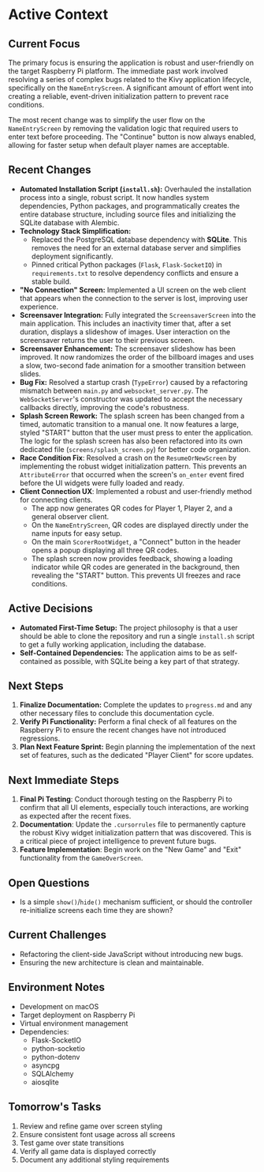 # Active Context

## Current Focus

The primary focus is ensuring the application is robust and user-friendly on the target Raspberry Pi platform. The immediate past work involved resolving a series of complex bugs related to the Kivy application lifecycle, specifically on the `NameEntryScreen`. A significant amount of effort went into creating a reliable, event-driven initialization pattern to prevent race conditions.

The most recent change was to simplify the user flow on the `NameEntryScreen` by removing the validation logic that required users to enter text before proceeding. The "Continue" button is now always enabled, allowing for faster setup when default player names are acceptable.

## Recent Changes

- **Automated Installation Script (`install.sh`):** Overhauled the installation process into a single, robust script. It now handles system dependencies, Python packages, and programmatically creates the entire database structure, including source files and initializing the SQLite database with Alembic.
- **Technology Stack Simplification:**
  - Replaced the PostgreSQL database dependency with **SQLite**. This removes the need for an external database server and simplifies deployment significantly.
  - Pinned critical Python packages (`Flask`, `Flask-SocketIO`) in `requirements.txt` to resolve dependency conflicts and ensure a stable build.
- **"No Connection" Screen:** Implemented a UI screen on the web client that appears when the connection to the server is lost, improving user experience.
- **Screensaver Integration:** Fully integrated the `ScreensaverScreen` into the main application. This includes an inactivity timer that, after a set duration, displays a slideshow of images. User interaction on the screensaver returns the user to their previous screen.
- **Screensaver Enhancement:** The screensaver slideshow has been improved. It now randomizes the order of the billboard images and uses a slow, two-second fade animation for a smoother transition between slides.
- **Bug Fix:** Resolved a startup crash (`TypeError`) caused by a refactoring mismatch between `main.py` and `websocket_server.py`. The `WebSocketServer`'s constructor was updated to accept the necessary callbacks directly, improving the code's robustness.
- **Splash Screen Rework:** The splash screen has been changed from a timed, automatic transition to a manual one. It now features a large, styled "START" button that the user must press to enter the application. The logic for the splash screen has also been refactored into its own dedicated file (`screens/splash_screen.py`) for better code organization.
- **Race Condition Fix**: Resolved a crash on the `ResumeOrNewScreen` by implementing the robust widget initialization pattern. This prevents an `AttributeError` that occurred when the screen's `on_enter` event fired before the UI widgets were fully loaded and ready.
- **Client Connection UX**: Implemented a robust and user-friendly method for connecting clients.
  - The app now generates QR codes for Player 1, Player 2, and a general observer client.
  - On the `NameEntryScreen`, QR codes are displayed directly under the name inputs for easy setup.
  - On the main `ScorerRootWidget`, a "Connect" button in the header opens a popup displaying all three QR codes.
  - The splash screen now provides feedback, showing a loading indicator while QR codes are generated in the background, then revealing the "START" button. This prevents UI freezes and race conditions.

## Active Decisions

- **Automated First-Time Setup:** The project philosophy is that a user should be able to clone the repository and run a single `install.sh` script to get a fully working application, including the database.
- **Self-Contained Dependencies:** The application aims to be as self-contained as possible, with SQLite being a key part of that strategy.

## Next Steps

1. **Finalize Documentation:** Complete the updates to `progress.md` and any other necessary files to conclude this documentation cycle.
2. **Verify Pi Functionality:** Perform a final check of all features on the Raspberry Pi to ensure the recent changes have not introduced regressions.
3. **Plan Next Feature Sprint:** Begin planning the implementation of the next set of features, such as the dedicated "Player Client" for score updates.

## Next Immediate Steps

1.  **Final Pi Testing**: Conduct thorough testing on the Raspberry Pi to confirm that all UI elements, especially touch interactions, are working as expected after the recent fixes.
2.  **Documentation**: Update the `.cursorrules` file to permanently capture the robust Kivy widget initialization pattern that was discovered. This is a critical piece of project intelligence to prevent future bugs.
3.  **Feature Implementation**: Begin work on the "New Game" and "Exit" functionality from the `GameOverScreen`.

## Open Questions

- Is a simple `show()`/`hide()` mechanism sufficient, or should the controller re-initialize screens each time they are shown?

## Current Challenges

- Refactoring the client-side JavaScript without introducing new bugs.
- Ensuring the new architecture is clean and maintainable.

## Environment Notes

- Development on macOS
- Target deployment on Raspberry Pi
- Virtual environment management
- Dependencies:
  - Flask-SocketIO
  - python-socketio
  - python-dotenv
  - asyncpg
  - SQLAlchemy
  - aiosqlite

## Tomorrow's Tasks

1. Review and refine game over screen styling
2. Ensure consistent font usage across all screens
3. Test game over state transitions
4. Verify all game data is displayed correctly
5. Document any additional styling requirements
